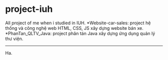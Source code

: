 # project-iuh
All project of me when i studied in IUH.<space><space>
*Website-car-sales: project hệ thống và công nghệ web HTML, CSS, JS xây dựng website bán xe.<space><space>
*PhanTan_QLTV_Java: project phân tán Java xây dựng ứng dụng quản lý thư viện.<space><space>


----
Ha.
